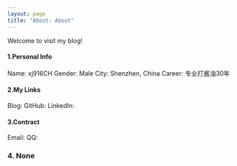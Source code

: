 ```yaml
---
layout: page
title: "About: About"
---
```

Welcome to visit my blog!

#### 1.Personal Info
Name: xj916CH
Gender: Male
City: Shenzhen, China
Career: 专业打酱油30年

#### 2.My Links
Blog:
GitHub:
LinkedIn:


#### 3.Contract
Email:
QQ:

### 4. None

